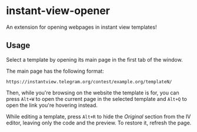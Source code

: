 # instant-view-opener

An extension for opening webpages in instant view templates!

## Usage

Select a template by opening its main page in the first tab of the window.

The main page has the following format:
```
https://instantview.telegram.org/contest/example.org/templateN/
```

Then, while you're browsing on the website the template is for, you can press `Alt+W` to open the current page in the selected template and `Alt+Q` to open the link you're hovering instead.

While editing a template, press `Alt+R` to hide the _Original_ section from the IV editor, leaving only the code and the preview. To restore it, refresh the page.